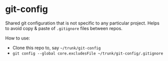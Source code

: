 # git-config

Shared git configuration that is not specific to any particular project. Helps to avoid copy & paste of `.gitignore` files between repos.

How to use:

- Clone this repo to, say `~/trunk/git-config`
- `git config --global core.excludesFile ~/trunk/git-config/.gitignore`
